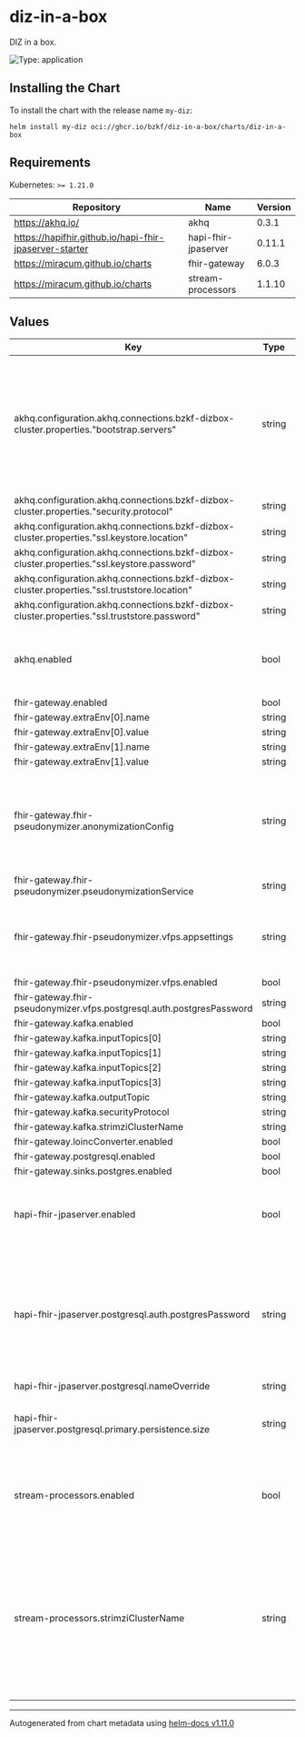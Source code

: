 # diz-in-a-box

DIZ in a box.

![Type: application](https://img.shields.io/badge/Type-application-informational?style=flat-square)

## Installing the Chart

To install the chart with the release name `my-diz`:

```console
helm install my-diz oci://ghcr.io/bzkf/diz-in-a-box/charts/diz-in-a-box
```

## Requirements

Kubernetes: `>= 1.21.0`

| Repository                                             | Name                | Version |
| ------------------------------------------------------ | ------------------- | ------- |
| <https://akhq.io/>                                       | akhq                | 0.3.1   |
| <https://hapifhir.github.io/hapi-fhir-jpaserver-starter> | hapi-fhir-jpaserver | 0.11.1  |
| <https://miracum.github.io/charts>                       | fhir-gateway        | 6.0.3   |
| <https://miracum.github.io/charts>                       | stream-processors   | 1.1.10  |

## Values

| Key                                                                                          | Type   | Default                                                                                                                                                                                                                                                                                                                                                                                                                                                                                                                                                                                                                                                                                                                                                                                  | Description                                                                                                                                                   |
| -------------------------------------------------------------------------------------------- | ------ | ---------------------------------------------------------------------------------------------------------------------------------------------------------------------------------------------------------------------------------------------------------------------------------------------------------------------------------------------------------------------------------------------------------------------------------------------------------------------------------------------------------------------------------------------------------------------------------------------------------------------------------------------------------------------------------------------------------------------------------------------------------------------------------------- | ------------------------------------------------------------------------------------------------------------------------------------------------------------- |
| akhq.configuration.akhq.connections.bzkf-dizbox-cluster.properties."bootstrap.servers"       | string | `"bzkf-dizbox-cluster-kafka-bootstrap:9093"`                                                                                                                                                                                                                                                                                                                                                                                                                                                                                                                                                                                                                                                                                                                                             | the Kafka bootstrap server. Needs to be changed if the chart release name is changed from the default `bzkf-dizbox`                                           |
| akhq.configuration.akhq.connections.bzkf-dizbox-cluster.properties."security.protocol"       | string | `"SSL"`                                                                                                                                                                                                                                                                                                                                                                                                                                                                                                                                                                                                                                                                                                                                                                                  |                                                                                                                                                               |
| akhq.configuration.akhq.connections.bzkf-dizbox-cluster.properties."ssl.keystore.location"   | string | `"/opt/kafka-certs/user.p12"`                                                                                                                                                                                                                                                                                                                                                                                                                                                                                                                                                                                                                                                                                                                                                            |                                                                                                                                                               |
| akhq.configuration.akhq.connections.bzkf-dizbox-cluster.properties."ssl.keystore.password"   | string | `"${SSL_KEY_STORE_PASSWORD}"`                                                                                                                                                                                                                                                                                                                                                                                                                                                                                                                                                                                                                                                                                                                                                            |                                                                                                                                                               |
| akhq.configuration.akhq.connections.bzkf-dizbox-cluster.properties."ssl.truststore.location" | string | `"/opt/kafka-certs/ca.p12"`                                                                                                                                                                                                                                                                                                                                                                                                                                                                                                                                                                                                                                                                                                                                                              |                                                                                                                                                               |
| akhq.configuration.akhq.connections.bzkf-dizbox-cluster.properties."ssl.truststore.password" | string | `"${SSL_TRUST_STORE_PASSWORD}"`                                                                                                                                                                                                                                                                                                                                                                                                                                                                                                                                                                                                                                                                                                                                                          |                                                                                                                                                               |
| akhq.enabled                                                                                 | bool   | `true`                                                                                                                                                                                                                                                                                                                                                                                                                                                                                                                                                                                                                                                                                                                                                                                   | whether the included [Kafka UI AKHQ](https://akhq.io/) should be installed                                                                                    |
| fhir-gateway.enabled                                                                         | bool   | `true`                                                                                                                                                                                                                                                                                                                                                                                                                                                                                                                                                                                                                                                                                                                                                                                   |                                                                                                                                                               |
| fhir-gateway.extraEnv[0].name                                                                | string | `"SERVICES_KAFKA_GENERATE_OUTPUT_TOPIC_MATCH_EXPRESSION"`                                                                                                                                                                                                                                                                                                                                                                                                                                                                                                                                                                                                                                                                                                                                |                                                                                                                                                               |
| fhir-gateway.extraEnv[0].value                                                               | string | `"fhir\\\\."`                                                                                                                                                                                                                                                                                                                                                                                                                                                                                                                                                                                                                                                                                                                                                                            |                                                                                                                                                               |
| fhir-gateway.extraEnv[1].name                                                                | string | `"SERVICES_KAFKA_GENERATE_OUTPUT_TOPIC_REPLACE_WITH"`                                                                                                                                                                                                                                                                                                                                                                                                                                                                                                                                                                                                                                                                                                                                    |                                                                                                                                                               |
| fhir-gateway.extraEnv[1].value                                                               | string | `"fhir.pseudonymized."`                                                                                                                                                                                                                                                                                                                                                                                                                                                                                                                                                                                                                                                                                                                                                                  |                                                                                                                                                               |
| fhir-gateway.fhir-pseudonymizer.anonymizationConfig                                          | string | `"fhirVersion: R4\nfhirPathRules:\n  - path: nodesByType('HumanName')\n    method: redact\n  - path: nodesByType('Identifier').where(type.coding.system='http://terminology.hl7.org/CodeSystem/v2-0203' and type.coding.code='VN').value\n    method: pseudonymize\n    domain: visit-identifiers\n  - path: nodesByType('Identifier').where(type.coding.system='http://terminology.hl7.org/CodeSystem/v2-0203' and type.coding.code='MR').value\n    method: pseudonymize\n    domain: patient-identifiers\nparameters:\n  dateShiftKey: \"\"\n  dateShiftScope: resource\n  cryptoHashKey: \"secret\"\n  encryptKey: \"\"\n  enablePartialAgesForRedact: true\n  enablePartialDatesForRedact: true\n  enablePartialZipCodesForRedact: true\n  restrictedZipCodeTabulationAreas: []\n"` |                                                                                                                                                               |
| fhir-gateway.fhir-pseudonymizer.pseudonymizationService                                      | string | `"Vfps"`                                                                                                                                                                                                                                                                                                                                                                                                                                                                                                                                                                                                                                                                                                                                                                                 |                                                                                                                                                               |
| fhir-gateway.fhir-pseudonymizer.vfps.appsettings                                             | string | `"{\n  \"Init\": {\n    \"v1\": {\n      \"Namespaces\": [\n        {\n          \"Name\": \"patient-identifiers\",\n          \"Description\": \"Pseudonyms for patient identifiers\",\n          \"PseudonymGenerationMethod\": \"SecureRandomBase64UrlEncoded\",\n          \"PseudonymLength\": 32,\n          \"PseudonymPrefix\": \"pid-\"\n        },\n        {\n          \"Name\": \"visit-identifiers\",\n          \"Description\": \"Pseudonyms for visit/encounter identifiers\",\n          \"PseudonymGenerationMethod\": \"SecureRandomBase64UrlEncoded\",\n          \"PseudonymLength\": 32,\n          \"PseudonymPrefix\": \"vid-\"\n        }\n      ]\n    }\n  }\n}\n"`                                                                                          |                                                                                                                                                               |
| fhir-gateway.fhir-pseudonymizer.vfps.enabled                                                 | bool   | `true`                                                                                                                                                                                                                                                                                                                                                                                                                                                                                                                                                                                                                                                                                                                                                                                   |                                                                                                                                                               |
| fhir-gateway.fhir-pseudonymizer.vfps.postgresql.auth.postgresPassword                        | string | `"vfps-postgres"`                                                                                                                                                                                                                                                                                                                                                                                                                                                                                                                                                                                                                                                                                                                                                                        |                                                                                                                                                               |
| fhir-gateway.kafka.enabled                                                                   | bool   | `true`                                                                                                                                                                                                                                                                                                                                                                                                                                                                                                                                                                                                                                                                                                                                                                                   |                                                                                                                                                               |
| fhir-gateway.kafka.inputTopics[0]                                                            | string | `"fhir.obds.MedicationStatement"`                                                                                                                                                                                                                                                                                                                                                                                                                                                                                                                                                                                                                                                                                                                                                     |                                                                                                                                                               |
| fhir-gateway.kafka.inputTopics[1]                                                            | string | `"fhir.obds.Condition"`                                                                                                                                                                                                                                                                                                                                                                                                                                                                                                                                                                                                                                                                                                                                                               |                                                                                                                                                               |
| fhir-gateway.kafka.inputTopics[2]                                                            | string | `"fhir.obds.Observation"`                                                                                                                                                                                                                                                                                                                                                                                                                                                                                                                                                                                                                                                                                                                                                             |                                                                                                                                                               |
| fhir-gateway.kafka.inputTopics[3]                                                            | string | `"fhir.obds.Procedure"`                                                                                                                                                                                                                                                                                                                                                                                                                                                                                                                                                                                                                                                                                                                                                               |                                                                                                                                                               |
| fhir-gateway.kafka.outputTopic                                                               | string | `"fhir.post-gateway"`                                                                                                                                                                                                                                                                                                                                                                                                                                                                                                                                                                                                                                                                                                                                                                    |                                                                                                                                                               |
| fhir-gateway.kafka.securityProtocol                                                          | string | `"SSL"`                                                                                                                                                                                                                                                                                                                                                                                                                                                                                                                                                                                                                                                                                                                                                                                  |                                                                                                                                                               |
| fhir-gateway.kafka.strimziClusterName                                                        | string | `"bzkf-dizbox-cluster"`                                                                                                                                                                                                                                                                                                                                                                                                                                                                                                                                                                                                                                                                                                                                                                  |                                                                                                                                                               |
| fhir-gateway.loincConverter.enabled                                                          | bool   | `false`                                                                                                                                                                                                                                                                                                                                                                                                                                                                                                                                                                                                                                                                                                                                                                                  |                                                                                                                                                               |
| fhir-gateway.postgresql.enabled                                                              | bool   | `false`                                                                                                                                                                                                                                                                                                                                                                                                                                                                                                                                                                                                                                                                                                                                                                                  |                                                                                                                                                               |
| fhir-gateway.sinks.postgres.enabled                                                          | bool   | `false`                                                                                                                                                                                                                                                                                                                                                                                                                                                                                                                                                                                                                                                                                                                                                                                  |                                                                                                                                                               |
| hapi-fhir-jpaserver.enabled                                                                  | bool   | `true`                                                                                                                                                                                                                                                                                                                                                                                                                                                                                                                                                                                                                                                                                                                                                                                   | whether the included [HAPI FHIR JPA Server](https://github.com/hapifhir/hapi-fhir-jpaserver-starter) should be installed                                      |
| hapi-fhir-jpaserver.postgresql.auth.postgresPassword                                         | string | `"fhir"`                                                                                                                                                                                                                                                                                                                                                                                                                                                                                                                                                                                                                                                                                                                                                                                 | the postgres database root (`postgres`) user. this should be changed for improved security.                                                                   |
| hapi-fhir-jpaserver.postgresql.nameOverride                                                  | string | `"hapi-fhir-postgres"`                                                                                                                                                                                                                                                                                                                                                                                                                                                                                                                                                                                                                                                                                                                                                                   |                                                                                                                                                               |
| hapi-fhir-jpaserver.postgresql.primary.persistence.size                                      | string | `"32Gi"`                                                                                                                                                                                                                                                                                                                                                                                                                                                                                                                                                                                                                                                                                                                                                                                 | size for the HAPI FHIR server's PostgreSQL database                                                                                                           |
| stream-processors.enabled                                                                    | bool   | `true`                                                                                                                                                                                                                                                                                                                                                                                                                                                                                                                                                                                                                                                                                                                                                                                   | whether the included [stream processors](https://github.com/miracum/charts/tree/master/charts/stream-processors) chart should be installed                    |
| stream-processors.strimziClusterName                                                         | string | `"bzkf-dizbox-cluster"`                                                                                                                                                                                                                                                                                                                                                                                                                                                                                                                                                                                                                                                                                                                                                                  | name of the Kafka cluster deployed by the Strimzi Operator. This should be the same as the name in the [Kafka custom resource](../../k8s/kafka-cluster.yaml). |

---

Autogenerated from chart metadata using [helm-docs v1.11.0](https://github.com/norwoodj/helm-docs/releases/v1.11.0)

